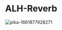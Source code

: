 # ALH-Reverb
![pika-1661877928271](https://user-images.githubusercontent.com/48418857/187493629-4af07a40-d761-4419-8a81-8da332c73dd9.png)

